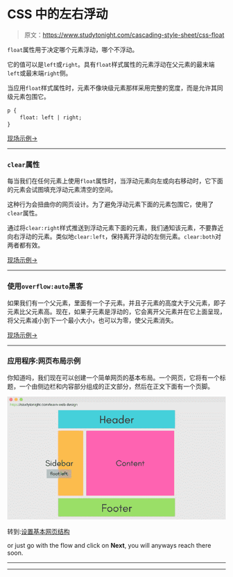 # CSS 中的左右浮动

> 原文：<https://www.studytonight.com/cascading-style-sheet/css-float>

`float`属性用于决定哪个元素浮动，哪个不浮动。

它的值可以是`left`或`right`。具有`float`样式属性的元素浮动在父元素的最末端`left`或最末端`right`侧。

当应用`float`样式属性时，元素不像块级元素那样采用完整的宽度，而是允许其同级元素包围它。

```
p {
    float: left | right;
}
```

[现场示例→](/code/playground/web?file=css-float_right)

* * *

### `clear`属性

每当我们在任何元素上使用`float`属性时，当浮动元素向左或向右移动时，它下面的元素会试图填充浮动元素清空的空间。

这种行为会扭曲你的网页设计。为了避免浮动元素下面的元素包围它，使用了`clear`属性。

通过将`clear:right`样式推送到浮动元素下面的元素，我们通知该元素，不要靠近向右浮动的元素。类似地`clear:left`，保持离开浮动的左侧元素。`clear:both`对两者都有效。

[现场示例→](/code/playground/web?file=css-clear_right)

* * *

### 使用`overflow:auto`黑客

如果我们有一个父元素，里面有一个子元素。并且子元素的高度大于父元素，即子元素比父元素高。现在，如果子元素是浮动的，它会离开父元素并在它上面呈现，将父元素减小到下一个最小大小，也可以为零，使父元素消失。

[现场示例→](/code/playground/web?file=css-overflow_auto_hack)

* * *

### 应用程序:网页布局示例

你知道吗，我们现在可以创建一个简单网页的基本布局。一个网页，它将有一个标题，一个由侧边栏和内容部分组成的正文部分，然后在正文下面有一个页脚。

![Basic webpage layout with css](img/18ced4c493f53b3b3f630e4db3017964.png)

转到:[设置基本网页结构](basic-webpage-structure)

or just go with the flow and click on **Next**, you will anyways reach there soon.

* * *

* * *